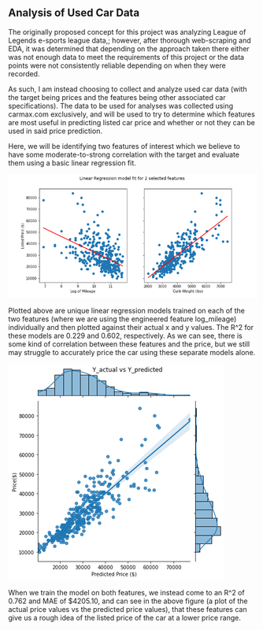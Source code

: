 ## Analysis of Used Car Data

The originally proposed concept for this project was analyzing League of Legends e-sports league data,; however, after thorough web-scraping and EDA, it was determined that depending on the approach taken there either was not enough data to meet the requirements of this project or the data points were not consistently reliable depending on when they were recorded.

As such, I am instead choosing to collect and analyze used car data (with the target being prices and the features being other associated car specifications). The data to be used for analyses was collected using carmax.com exclusively, and will be used to try to determine which features are most useful in predicting listed car price and whether or not they can be used in said price prediction.

 Here, we will be identifying two features of interest which we believe to have some moderate-to-strong correlation with the target and evaluate them using a basic linear regression fit.

 ![](../initial_feat_eval.png)

Plotted above are unique linear regression models trained on each of the two features (where we are using the engineered feature log_mileage) individually and then plotted against their actual x and y values. The R^2 for these models are 0.229 and 0.602, respectively. As we can see, there is some kind of correlation between these features and the price, but we still may struggle to accurately price the car using these separate models alone.

 ![](../y_v_y.png)

 When we train the model on both features, we instead come to an R^2 of 0.762 and MAE of $4205.10, and can see in the above figure (a plot of the actual price values vs the predicted price values), that these features can give us a rough idea of the listed price of the car at a lower price range.
